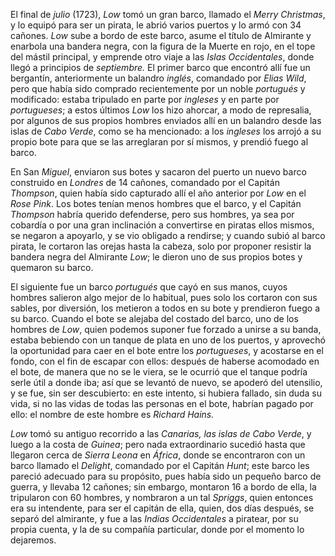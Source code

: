 El final de _julio_ (1723), _Low_ tomó un gran barco, llamado el _Merry Christmas_, y lo equipó para ser un pirata, le abrió varios puertos y lo armó con 34 cañones. _Low_ sube a bordo de este barco, asume el título de Almirante y enarbola una bandera negra, con la figura de la Muerte en rojo, en el tope del mástil principal, y emprende otro viaje a las _Islas Occidentales_, donde llegó a principios de _septiembre._ El primer barco que encontró allí fue un bergantín, anteriormente un balandro _inglés_, comandado por _Elias Wild_, pero que había sido comprado recientemente por un noble _portugués_ y modificado: estaba tripulado en parte por _ingleses_ y en parte por _portugueses_; a estos últimos _Low_ los hizo ahorcar, a modo de represalia, por algunos de sus propios hombres enviados allí en un balandro desde las islas de _Cabo Verde_, como se ha mencionado: a los _ingleses_ los arrojó a su propio bote para que se las arreglaran por sí mismos, y prendió fuego al barco.

En San _Miguel_, enviaron sus botes y sacaron del puerto un nuevo barco construido en _Londres_ de 14 cañones, comandado por el Capitán _Thompson_, quien había sido capturado allí el año anterior por _Low_ en el _Rose Pink_. Los botes tenían menos hombres que el barco, y el Capitán _Thompson_ habría querido defenderse, pero sus hombres, ya sea por cobardía o por una gran inclinación a convertirse en piratas ellos mismos, se negaron a apoyarlo, y se vio obligado a rendirse; y cuando subió al barco pirata, le cortaron las orejas hasta la cabeza, solo por proponer resistir la bandera negra del Almirante _Low_; le dieron uno de sus propios botes y quemaron su barco.

El siguiente fue un barco _portugués_ que cayó en sus manos, cuyos hombres salieron algo mejor de lo habitual, pues solo los cortaron con sus sables, por diversión, los metieron a todos en su bote y prendieron fuego a su barco. Cuando el bote se alejaba del costado del barco, uno de los hombres de _Low_, quien podemos suponer fue forzado a unirse a su banda, estaba bebiendo con un tanque de plata en uno de los puertos, y aprovechó la oportunidad para caer en el bote entre los _portugueses_, y acostarse en el fondo, con el fin de escapar con ellos: después de haberse acomodado en el bote, de manera que no se le viera, se le ocurrió que el tanque podría serle útil a donde iba; así que se levantó de nuevo, se apoderó del utensilio, y se fue, sin ser descubierto: en este intento, si hubiera fallado, sin duda su vida, si no las vidas de todas las personas en el bote, habrían pagado por ello: el nombre de este hombre es _Richard Hains._

_Low_ tomó su antiguo recorrido a las _Canarias, las islas de Cabo Verde_, y luego a la costa de _Guinea_; pero nada extraordinario sucedió hasta que llegaron cerca de _Sierra Leona_ en _África_, donde se encontraron con un barco llamado el _Delight_, comandado por el Capitán _Hunt_; este barco les pareció adecuado para su propósito, pues había sido un pequeño barco de guerra, y llevaba 12 cañones; sin embargo, montaron 16 a bordo de ella, la tripularon con 60 hombres, y nombraron a un tal _Spriggs_, quien entonces era su intendente, para ser el capitán de ella, quien, dos días después, se separó del almirante, y fue a las _Indias Occidentales_ a piratear, por su propia cuenta, y la de su compañía particular, donde por el momento lo dejaremos.